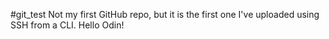 #git_test
Not my first GitHub repo, but it is the first one I've uploaded using SSH from a CLI.
Hello Odin!